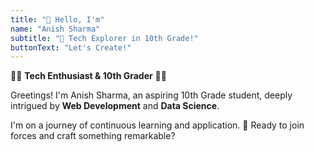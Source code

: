 ```yaml
---
title: "👋 Hello, I'm"
name: "Anish Sharma"
subtitle: "🚀 Tech Explorer in 10th Grade!"
buttonText: "Let's Create!"
---
```


👨‍💻 **Tech Enthusiast & 10th Grader** 👨‍🎓

Greetings! I'm Anish Sharma, an aspiring 10th Grade student, deeply intrigued by **Web Development** and **Data Science**.

I'm on a journey of continuous learning and application. 🌟 Ready to join forces and craft something remarkable?

